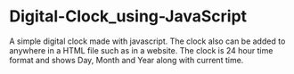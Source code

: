 # Digital-Clock_using-JavaScript

A simple digital clock made with javascript. The clock also can be added to  anywhere in a HTML file such as in a website.
The clock is 24 hour time format and shows Day, Month and Year along with current time.
